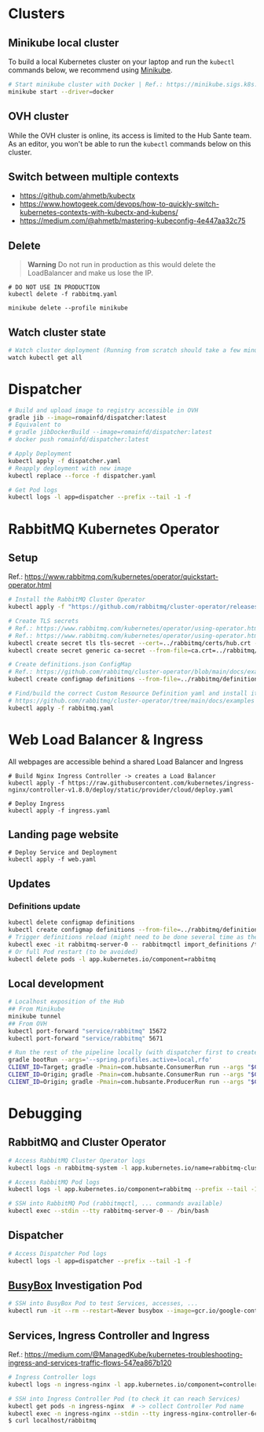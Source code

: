 # Clusters
## Minikube local cluster
To build a local Kubernetes cluster on your laptop and run the `kubectl` commands below, we recommend using [Minikube](https://kubernetes.io/docs/tutorials/hello-minikube/).
```bash
# Start minikube cluster with Docker | Ref.: https://minikube.sigs.k8s.io/docs/drivers/docker/
minikube start --driver=docker
```

## OVH cluster
While the OVH cluster is online, its access is limited to the Hub Sante team. 
As an editor, you won't be able to run the `kubectl` commands below on this cluster.

## Switch between multiple contexts
- https://github.com/ahmetb/kubectx
- https://www.howtogeek.com/devops/how-to-quickly-switch-kubernetes-contexts-with-kubectx-and-kubens/
- https://medium.com/@ahmetb/mastering-kubeconfig-4e447aa32c75

## Delete
> **Warning**
> Do not run in production as this would delete the LoadBalancer and make us lose the IP.
```
# DO NOT USE IN PRODUCTION
kubectl delete -f rabbitmq.yaml

minikube delete --profile minikube 
```

## Watch cluster state
```bash
# Watch cluster deployment (Running from scratch should take a few minutes)
watch kubectl get all
```

# Dispatcher
```bash
# Build and upload image to registry accessible in OVH
gradle jib --image=romainfd/dispatcher:latest
# Equivalent to
# gradle jibDockerBuild --image=romainfd/dispatcher:latest
# docker push romainfd/dispatcher:latest

# Apply Deployment
kubectl apply -f dispatcher.yaml
# Reapply deployment with new image
kubectl replace --force -f dispatcher.yaml

# Get Pod logs
kubectl logs -l app=dispatcher --prefix --tail -1 -f
```

# RabbitMQ Kubernetes Operator
## Setup
Ref.: https://www.rabbitmq.com/kubernetes/operator/quickstart-operator.html
```bash
# Install the RabbitMQ Cluster Operator
kubectl apply -f "https://github.com/rabbitmq/cluster-operator/releases/latest/download/cluster-operator.yml"

# Create TLS secrets
# Ref.: https://www.rabbitmq.com/kubernetes/operator/using-operator.html#one-way-tls
# Ref.: https://www.rabbitmq.com/kubernetes/operator/using-operator.html#mutual-tls
kubectl create secret tls tls-secret --cert=../rabbitmq/certs/hub.crt --key=../rabbitmq/certs/hub.key
kubectl create secret generic ca-secret --from-file=ca.crt=../rabbitmq/certs/rootCA.crt

# Create definitions.json ConfigMap
# Ref.: https://github.com/rabbitmq/cluster-operator/blob/main/docs/examples/import-definitions/setup.sh
kubectl create configmap definitions --from-file=../rabbitmq/definitions.json

# Find/build the correct Custom Resource Definition yaml and install it
# https://github.com/rabbitmq/cluster-operator/tree/main/docs/examples
kubectl apply -f rabbitmq.yaml
```

# Web Load Balancer & Ingress
All webpages are accessible behind a shared Load Balancer and Ingress
```
# Build Nginx Ingress Controller -> creates a Load Balancer
kubectl apply -f https://raw.githubusercontent.com/kubernetes/ingress-nginx/controller-v1.8.0/deploy/static/provider/cloud/deploy.yaml

# Deploy Ingress
kubectl apply -f ingress.yaml
```

## Landing page website
```
# Deploy Service and Deployment
kubectl apply -f web.yaml
```

## Updates
### Definitions update
```bash
kubectl delete configmap definitions          
kubectl create configmap definitions --from-file=../rabbitmq/definitions.json
# Trigger definitions reload (might need to be done several time as there seem to be a delay for the new config map to take effect)
kubectl exec -it rabbitmq-server-0 -- rabbitmqctl import_definitions /tmp/rabbitmq/config/definitions.json
# Or full Pod restart (to be avoided)
kubectl delete pods -l app.kubernetes.io/component=rabbitmq
```

## Local development
```bash
# Localhost exposition of the Hub
## From Minikube
minikube tunnel
## From OVH
kubectl port-forward "service/rabbitmq" 15672
kubectl port-forward "service/rabbitmq" 5671

# Run the rest of the pipeline locally (with dispatcher first to create exchange / queues / bindings
gradle bootRun --args='--spring.profiles.active=local,rfo'
CLIENT_ID=Target; gradle -Pmain=com.hubsante.ConsumerRun run --args "$CLIENT_ID.in.message"
CLIENT_ID=Origin; gradle -Pmain=com.hubsante.ConsumerRun run --args "$CLIENT_ID.in.ack"
CLIENT_ID=Origin; gradle -Pmain=com.hubsante.ProducerRun run --args "$CLIENT_ID.out.message src/main/resources/createEventMessage.json"
```

# Debugging
## RabbitMQ and Cluster Operator
```bash
# Access RabbitMQ Cluster Operator logs
kubectl logs -n rabbitmq-system -l app.kubernetes.io/name=rabbitmq-cluster-operator --prefix --tail -1 -f

# Access RabbitMQ Pod logs
kubectl logs -l app.kubernetes.io/component=rabbitmq --prefix --tail -1 -f

# SSH into RabbitMQ Pod (rabbitmqctl, ... commands available)
kubectl exec --stdin --tty rabbitmq-server-0 -- /bin/bash
```

## Dispatcher
```bash
# Access Dispatcher Pod logs
kubectl logs -l app=dispatcher --prefix --tail -1 -f
```

## [BusyBox](https://en.wikipedia.org/wiki/BusyBox) Investigation Pod
```bash
# SSH into BusyBox Pod to test Services, accesses, ...
kubectl run -it --rm --restart=Never busybox --image=gcr.io/google-containers/busybox sh
```

## Services, Ingress Controller and Ingress
Ref.: https://medium.com/@ManagedKube/kubernetes-troubleshooting-ingress-and-services-traffic-flows-547ea867b120
```bash
# Ingress Controller logs
kubectl logs -n ingress-nginx -l app.kubernetes.io/component=controller --prefix --tail -1 -f

# SSH into Ingress Controller Pod (to check it can reach Services)
kubectl get pods -n ingress-nginx  # -> collect Controller Pod name
kubectl exec -n ingress-nginx --stdin --tty ingress-nginx-controller-6cc5ccb977-2hwk2 -- /bin/bash
$ curl localhost/rabbitmq
```
